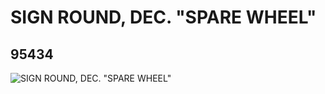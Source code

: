 # SIGN ROUND, DEC. "SPARE WHEEL"
## 95434
![SIGN ROUND, DEC. "SPARE WHEEL"](https://lc-www-live-s.legocdn.com/media/bricks/5/2/4620575.jpg)